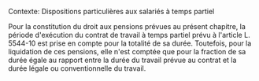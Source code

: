 Contexte: Dispositions particulières aux salariés à temps partiel

Pour la constitution du droit aux pensions prévues au présent chapitre, la période d'exécution du contrat de travail à temps partiel prévu à l'article L. 5544-10 est prise en compte pour la totalité de sa durée. Toutefois, pour la liquidation de ces pensions, elle n'est comptée que pour la fraction de sa durée égale au rapport entre la durée du travail prévue au contrat et la durée légale ou conventionnelle du travail.
